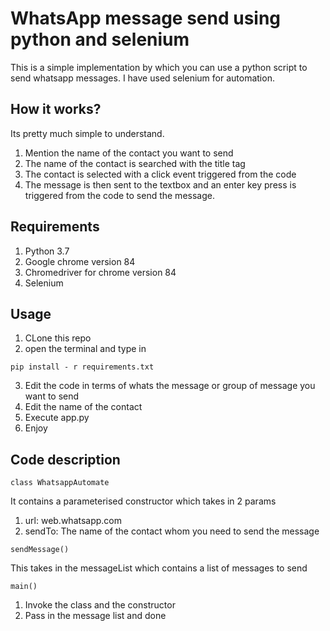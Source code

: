 # WhatsApp message send using python and selenium

This is a simple implementation by which you can use a python script to send whatsapp messages. I have used selenium for automation. 

## How it works?

Its pretty much simple to understand. 
1. Mention the name of the contact you want to send
2. The name of the contact is searched with the title tag
3. The contact is selected with a click event triggered from the code
4. The message is then sent to the textbox and an enter key press is triggered from the code to send the message.

## Requirements
1. Python 3.7
2. Google chrome version 84
3. Chromedriver for chrome version 84
4. Selenium

## Usage

1. CLone this repo
2. open the terminal and type in
```
pip install - r requirements.txt
```
3. Edit the code in terms of whats the message or group of message you want to send
4. Edit the name of the contact
5. Execute app.py
6. Enjoy

## Code description

```
class WhatsappAutomate
```
It contains a parameterised constructor which takes in 2 params
1. url: web.whatsapp.com
2. sendTo: The name of the contact whom you need to send the message

```
sendMessage()
```
This takes in the messageList which contains a list of messages to send

```
main()
```
1. Invoke the class and the constructor
2. Pass in the message list and done